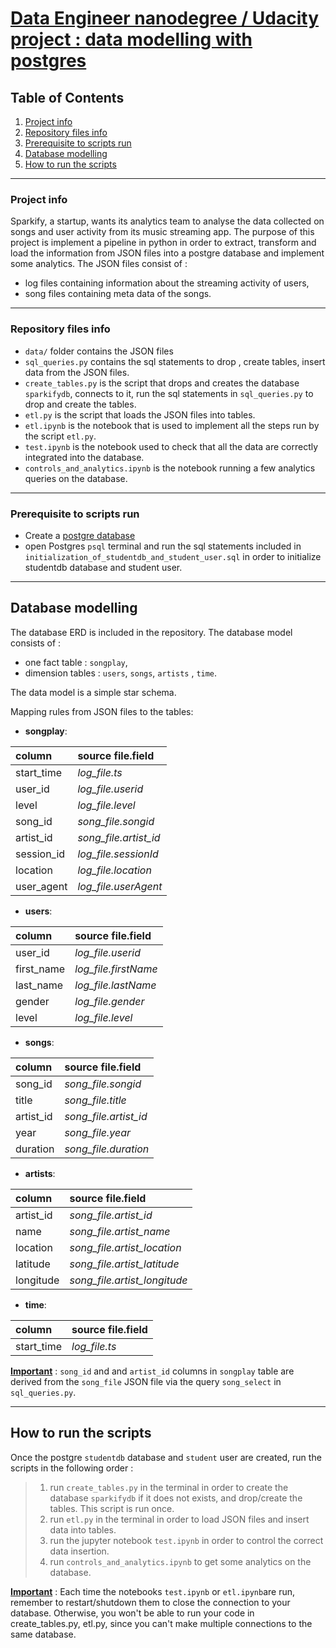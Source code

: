# <u>Data Engineer nanodegree / Udacity project : data modelling with postgres</u>
## Table of Contents
1. [Project info](#project-info)
2. [Repository files info](#repository-files-info)
3. [Prerequisite to scripts run](#pre-requisite)
4. [Database modelling](#database-modelling)
5. [How to run the scripts](#how-to-run-the-scripts)

***

### Project info

Sparkify, a startup, wants its analytics team to analyse the data collected on songs and user activity from its music streaming app. 
The purpose of this project is implement a pipeline in python in order to extract, transform and load the information from JSON files into a postgre database and implement some analytics.
The JSON files consist of :
* log files containing information about the streaming activity of users,
* song files containing meta data of the songs.


***
### Repository files info

* `data/` folder contains the JSON files 
* `sql_queries.py` contains the sql statements to drop , create tables, insert data from the JSON files.
* `create_tables.py` is the script that drops and creates the database `sparkifydb`, connects to it, run the sql statements in `sql_queries.py` to drop and create the tables. 
* `etl.py` is the script that loads the JSON files into tables.
* `etl.ipynb` is the notebook that is used to implement all the steps run by the script `etl.py`.
* `test.ipynb` is the notebook used to check that all the data are correctly integrated into the database.
* `controls_and_analytics.ipynb` is the notebook running a few analytics queries on the database.


***
### Prerequisite to scripts run

* Create a [postgre database](https://www.postgresqltutorial.com/install-postgresql/)
* open Postgres `psql` terminal and run the sql statements included in  `initialization_of_studentdb_and_student_user.sql` in order to initialize studentdb database and student user.

***
## Database modelling

The database ERD is included in the repository.
The database model consists of :
* one fact table : `songplay`,
* dimension tables : `users`, `songs`, `artists` , `time`. 

The data model is a simple star schema.

Mapping rules from JSON files to the tables:

* __songplay__:

| column | source file.field  |
|:--------------|:-------------|
| start_time | *log_file.ts* |
| user_id | *log_file.userid* |
| level | *log_file.level* |
| song_id | *song_file.songid*|
| artist_id | *song_file.artist_id*|
| session_id | *log_file.sessionId*|
| location | *log_file.location*|
| user_agent | *log_file.userAgent*|

* __users__:

| column | source file.field  |
|:--------------|:-------------|
| user_id | *log_file.userid* |
| first_name | *log_file.firstName* |
| last_name | *log_file.lastName* |
| gender | *log_file.gender*|
| level | *log_file.level*|

* __songs__:

| column | source file.field  |
|:--------------|:-------------|
| song_id | *song_file.songid* |
| title | *song_file.title* |
| artist_id | *song_file.artist_id* |
| year | *song_file.year*|
| duration | *song_file.duration*|

* __artists__:

| column | source file.field  |
|:--------------|:-------------|
| artist_id | *song_file.artist_id* |
| name | *song_file.artist_name* |
| location | *song_file.artist_location* |
| latitude | *song_file.artist_latitude*|
| longitude | *song_file.artist_longitude*|

* __time__:

| column | source file.field  |
|:--------------|:-------------|
| start_time | *log_file.ts* |

**<u>Important</u>** : `song_id` and and `artist_id` columns in `songplay` table are derived from the `song_file` JSON file via the query `song_select` in `sql_queries.py`.
***

## How to run the scripts


Once the postgre `studentdb` database and `student` user are created, run the scripts in the following order :
> 1. run `create_tables.py` in the terminal in order to create the database `sparkifydb` if it does not exists, and drop/create the tables. This script is run once.
> 2. run `etl.py` in the terminal in order to load JSON files and insert data into tables.
> 3. run the jupyter notebook `test.ipynb` in order to control the correct data insertion. 
> 4. run `controls_and_analytics.ipynb` to get some analytics on the database.

**<u>Important</u>** : Each time the notebooks `test.ipynb` or `etl.ipynb`are run, remember to restart/shutdown them to close the connection to your database. Otherwise, you won't be able to run your code in create_tables.py, etl.py, since you can't make multiple connections to the same database.



